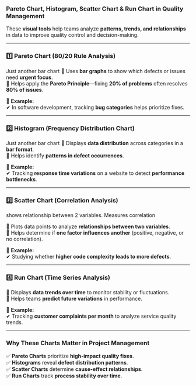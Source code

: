 ### **Pareto Chart, Histogram, Scatter Chart & Run Chart in Quality Management**

These **visual tools** help teams analyze **patterns, trends, and relationships** in data to improve quality control and decision-making.

---

### **1️⃣ Pareto Chart (80/20 Rule Analysis)**

Just another bar chart
🔹 Uses **bar graphs** to show which defects or issues need **urgent focus**.  
🔹 Helps apply the **Pareto Principle**—fixing **20% of problems** often resolves **80% of issues**.

📌 **Example:**  
✔ In software development, tracking **bug categories** helps prioritize fixes.

---

### **2️⃣ Histogram (Frequency Distribution Chart)**

Just another bar chart
🔹 Displays **data distribution** across categories in a **bar format**.  
🔹 Helps identify **patterns in defect occurrences**.

📌 **Example:**  
✔ Tracking **response time variations** on a website to detect **performance bottlenecks**.

---

### **3️⃣ Scatter Chart (Correlation Analysis)**

shows relationship between 2 variables. Measures correlation

🔹 Plots data points to analyze **relationships between two variables**.  
🔹 Helps determine if **one factor influences another** (positive, negative, or no correlation).

📌 **Example:**  
✔ Studying whether **higher code complexity leads to more defects**.

---

### **4️⃣ Run Chart (Time Series Analysis)**

🔹 Displays **data trends over time** to monitor stability or fluctuations.  
🔹 Helps teams **predict future variations** in performance.

📌 **Example:**  
✔ Tracking **customer complaints per month** to analyze service quality trends.

---

### **Why These Charts Matter in Project Management**

✅ **Pareto Charts** prioritize **high-impact quality fixes**.  
✅ **Histograms** reveal **defect distribution patterns**.  
✅ **Scatter Charts** determine **cause-effect relationships**.  
✅ **Run Charts** track **process stability over time**.
